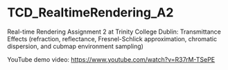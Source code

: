 # TCD_RealtimeRendering_A2
Real-time Rendering Assignment 2 at Trinity College Dublin: Transmittance Effects (refraction, reflectance, Fresnel-Schlick approximation, chromatic dispersion, and cubmap environment sampling)

YouTube demo video: https://www.youtube.com/watch?v=R37rM-TSePE
